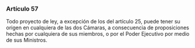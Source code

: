 ### Artículo 57 ###

Todo proyecto de ley, a excepción de los del artículo 25, puede tener su origen en cualquiera de las dos Cámaras, a consecuencia de proposiciones hechas por cualquiera de sus miembros, o por el Poder Ejecutivo por medio de sus Ministros.
